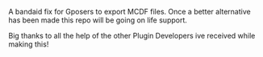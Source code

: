 A bandaid fix for Gposers to export MCDF files.
Once a better alternative has been made this repo will be going on life support.

Big thanks to all the help of the other Plugin Developers ive received while making this!
